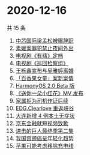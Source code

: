 # 2020-12-16

共 15 条

<!-- BEGIN -->
<!-- 最后更新时间 Wed Dec 16 2020 13:04:37 GMT+0800 (CST) -->
1. [中芯国际梁孟松被曝辞职](https://www.zhihu.com/search?q=梁孟松)
1. [素媛案罪犯禁止夜间外出](https://www.zhihu.com/search?q=素媛案)
1. [电视剧《有翡》定档](https://www.zhihu.com/search?q=有翡)
1. [电视剧《巡回检察组》](https://www.zhihu.com/search?q=巡回检察组)
1. [王栎鑫宣布与吴雅婷离婚](https://www.zhihu.com/search?q=王栎鑫吴雅婷)
1. [「百香果女童」案新案情](https://www.zhihu.com/search?q=百香果女孩)
1. [HarmonyOS 2.0 Beta 版](https://www.zhihu.com/search?q=鸿蒙os2.0)
1. [《送你一朵小红花》MV 发布](https://www.zhihu.com/search?q=送你一朵小红花)
1. [家属拒为司机作证后续](https://www.zhihu.com/search?q=救婴儿闯红灯)
1. [EDG.Clearlove 重返峡谷](https://www.zhihu.com/search?q=厂长复出)
1. [大连新增 4 例本土无症状](https://www.zhihu.com/search?q=大连疫情)
1. [京东金融就短视频致歉](https://www.zhihu.com/search?q=京东金融)
1. [进击的巨人最终季第二集](https://www.zhihu.com/search?q=进击的巨人第四季)
1. [我国宫颈癌呈年轻化趋势](https://www.zhihu.com/search?q=宫颈癌)
1. [苹果可能考虑移除充电线](https://www.zhihu.com/search?q=苹果充电线)
<!-- END -->

